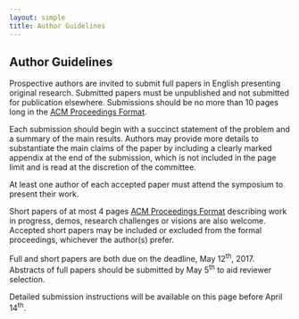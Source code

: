 ```yaml
---
layout: simple
title: Author Guidelines
---
```


## Author Guidelines

Prospective authors are invited to submit full papers in English presenting original research. 
Submitted papers must be unpublished and not submitted for publication elsewhere. 
Submissions should be no more than 10 pages long in the [ACM Proceedings Format](https://www.acm.org/publications/proceedings-template).

Each submission should begin with a succinct statement of the problem and a summary of the main results. 
Authors may provide more details to substantiate the main claims of the paper by including a clearly marked appendix at the end of the submission, which is not included in the page limit and is read at the discretion of the committee. 

At least one author of each accepted paper must attend the symposium to present their work.

Short papers of at most 4 pages [ACM Proceedings Format](https://www.acm.org/publications/proceedings-template) describing work in progress, demos, research challenges or visions are also welcome.
Accepted short papers may be included or excluded from the formal proceedings, whichever the author(s) prefer.
  
Full and short papers are both due on the deadline, May 12<sup>th</sup>, 2017.
Abstracts of full papers should be submitted by May 5<sup>th</sup> to aid reviewer selection.

Detailed submission instructions will be available on this page before April 14<sup>th</sup>.